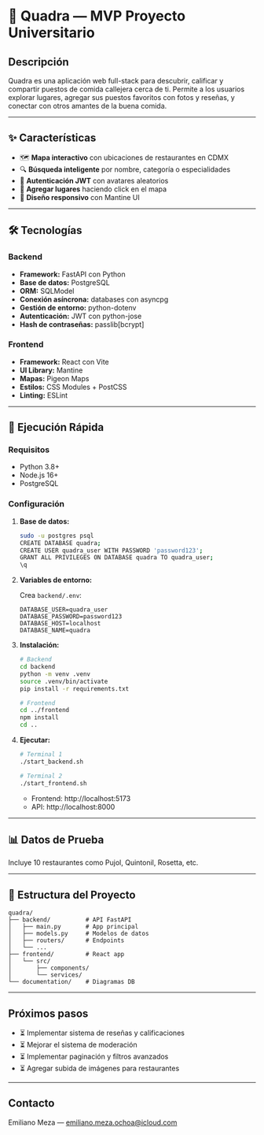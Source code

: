 # 🍕 Quadra — MVP Proyecto Universitario

## Descripción

Quadra es una aplicación web full-stack para descubrir, calificar y compartir puestos de comida callejera cerca de ti. Permite a los usuarios explorar lugares, agregar sus puestos favoritos con fotos y reseñas, y conectar con otros amantes de la buena comida.

---

## ✨ Características

- 🗺️ **Mapa interactivo** con ubicaciones de restaurantes en CDMX
- 🔍 **Búsqueda inteligente** por nombre, categoría o especialidades
- 🔐 **Autenticación JWT** con avatares aleatorios
- 📍 **Agregar lugares** haciendo click en el mapa
- 📱 **Diseño responsivo** con Mantine UI

---

## 🛠️ Tecnologías

### Backend

- **Framework:** FastAPI con Python
- **Base de datos:** PostgreSQL
- **ORM:** SQLModel
- **Conexión asíncrona:** databases con asyncpg
- **Gestión de entorno:** python-dotenv
- **Autenticación:** JWT con python-jose
- **Hash de contraseñas:** passlib[bcrypt]

### Frontend

- **Framework:** React con Vite
- **UI Library:** Mantine
- **Mapas:** Pigeon Maps
- **Estilos:** CSS Modules + PostCSS
- **Linting:** ESLint

---

## 🚀 Ejecución Rápida

### Requisitos

- Python 3.8+
- Node.js 16+
- PostgreSQL

### Configuración

1. **Base de datos:**

   ```bash
   sudo -u postgres psql
   CREATE DATABASE quadra;
   CREATE USER quadra_user WITH PASSWORD 'password123';
   GRANT ALL PRIVILEGES ON DATABASE quadra TO quadra_user;
   \q
   ```

2. **Variables de entorno:**

   Crea `backend/.env`:

   ```env
   DATABASE_USER=quadra_user
   DATABASE_PASSWORD=password123
   DATABASE_HOST=localhost
   DATABASE_NAME=quadra
   ```

3. **Instalación:**

   ```bash
   # Backend
   cd backend
   python -m venv .venv
   source .venv/bin/activate
   pip install -r requirements.txt

   # Frontend
   cd ../frontend
   npm install
   cd ..
   ```

4. **Ejecutar:**

   ```bash
   # Terminal 1
   ./start_backend.sh

   # Terminal 2
   ./start_frontend.sh
   ```

   - Frontend: http://localhost:5173
   - API: http://localhost:8000

---

## 📊 Datos de Prueba

Incluye 10 restaurantes como Pujol, Quintonil, Rosetta, etc.

---

## 📁 Estructura del Proyecto

```
quadra/
├── backend/          # API FastAPI
│   ├── main.py       # App principal
│   ├── models.py     # Modelos de datos
│   ├── routers/      # Endpoints
│   └── ...
├── frontend/         # React app
│   └── src/
│       ├── components/
│       └── services/
└── documentation/    # Diagramas DB
```

---

## Próximos pasos

- ⏳ Implementar sistema de reseñas y calificaciones
- ⏳ Mejorar el sistema de moderación
- ⏳ Implementar paginación y filtros avanzados
- ⏳ Agregar subida de imágenes para restaurantes

---

## Contacto

Emiliano Meza — emiliano.meza.ochoa@icloud.com
